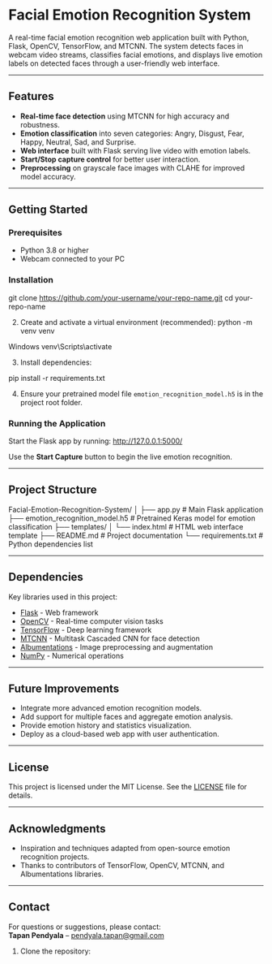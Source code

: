 # Facial Emotion Recognition System

A real-time facial emotion recognition web application built with Python, Flask, OpenCV, TensorFlow, and MTCNN. The system detects faces in webcam video streams, classifies facial emotions, and displays live emotion labels on detected faces through a user-friendly web interface.

---

## Features

- **Real-time face detection** using MTCNN for high accuracy and robustness.
- **Emotion classification** into seven categories: Angry, Disgust, Fear, Happy, Neutral, Sad, and Surprise.
- **Web interface** built with Flask serving live video with emotion labels.
- **Start/Stop capture control** for better user interaction.
- **Preprocessing** on grayscale face images with CLAHE for improved model accuracy.

---
## Getting Started

### Prerequisites

- Python 3.8 or higher
- Webcam connected to your PC

### Installation

git clone https://github.com/your-username/your-repo-name.git
cd your-repo-name

2. Create and activate a virtual environment (recommended):
python -m venv venv

Windows
venv\Scripts\activate


3. Install dependencies:

pip install -r requirements.txt


4. Ensure your pretrained model file `emotion_recognition_model.h5` is in the project root folder.

### Running the Application

Start the Flask app by running:
http://127.0.0.1:5000/

Use the **Start Capture** button to begin the live emotion recognition.

---

## Project Structure

Facial-Emotion-Recognition-System/
│
├── app.py # Main Flask application
├── emotion_recognition_model.h5 # Pretrained Keras model for emotion classification
├── templates/
│ └── index.html # HTML web interface template
├── README.md # Project documentation
└── requirements.txt # Python dependencies list


---

## Dependencies

Key libraries used in this project:

- [Flask](https://flask.palletsprojects.com/) - Web framework
- [OpenCV](https://opencv.org/) - Real-time computer vision tasks
- [TensorFlow](https://tensorflow.org/) - Deep learning framework
- [MTCNN](https://github.com/ipazc/mtcnn) - Multitask Cascaded CNN for face detection
- [Albumentations](https://albumentations.ai/) - Image preprocessing and augmentation
- [NumPy](https://numpy.org/) - Numerical operations

---

## Future Improvements

- Integrate more advanced emotion recognition models.
- Add support for multiple faces and aggregate emotion analysis.
- Provide emotion history and statistics visualization.
- Deploy as a cloud-based web app with user authentication.

---

## License

This project is licensed under the MIT License. See the [LICENSE](LICENSE) file for details.

---

## Acknowledgments

- Inspiration and techniques adapted from open-source emotion recognition projects.
- Thanks to contributors of TensorFlow, OpenCV, MTCNN, and Albumentations libraries.

---

## Contact

For questions or suggestions, please contact:  
**Tapan Pendyala** – [pendyala.tapan@gmail.com](mailto:pendyala.tapan@gmail.com)  
1. Clone the repository:

